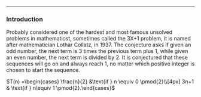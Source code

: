 ***
### Introduction
Probably considered one of the hardest and most famous unsolved problems in mathematicst, sometimes called the 3X+1 problem, it is named after mathematician Lothar Collatz, in 1937. The conjecture asks if given an odd number, the next term is 3 times the previous term plus 1, while given an even number, the next term is divided by 2. It is conjectured that these sequences will go on and always reach 1, no matter which positive integer is chosen to start the sequence.
<p/>
$T(n) =\begin{cases} \frac{n}{2} &\text{if } n \equiv 0 \pmod{2}\\[4px] 3n+1 & \text{if } n\equiv 1 \pmod{2}.\end{cases}$

